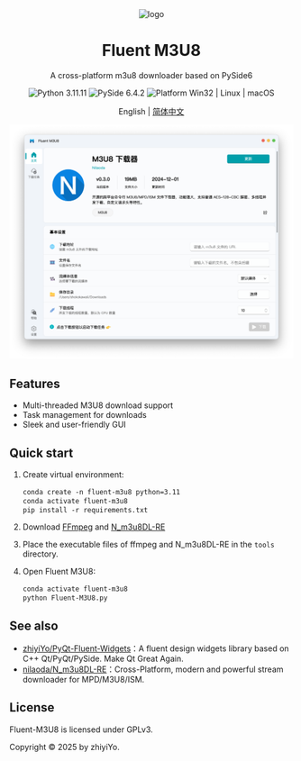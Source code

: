 <p align="center">
  <img width="15%" align="center" src="app/resource/images/logo/logo.png" alt="logo">
</p>
  <h1 align="center">
  Fluent M3U8
</h1>
<p align="center">
  A cross-platform m3u8 downloader based on PySide6
</p>

<p align="center">

  <a style="text-decoration:none">
    <img src="https://img.shields.io/badge/Python-3.11.11-blue.svg?color=00B16A" alt="Python 3.11.11"/>
  </a>

  <a style="text-decoration:none">
    <img src="https://img.shields.io/badge/PySide-6.4.2-blue?color=00B16A" alt="PySide 6.4.2"/>
  </a>

  <a style="text-decoration:none">
    <img src="https://img.shields.io/badge/Platform-Win32%20|%20Linux%20|%20macOS-blue?color=00B16A" alt="Platform Win32 | Linux | macOS"/>
  </a>
</p>

<p align="center">
English | <a href="docs/README_zh.md">简体中文</a>
</p>

![界面](docs/screenshot/主界面.png)

## Features

* Multi-threaded M3U8 download support
* Task management for downloads
* Sleek and user-friendly GUI


## Quick start
1. Create virtual environment:

    ```shell
    conda create -n fluent-m3u8 python=3.11
    conda activate fluent-m3u8
    pip install -r requirements.txt
    ```

2. Download [FFmpeg](https://www.ffmpeg.org/download.html) and [N_m3u8DL-RE](https://github.com/nilaoda/N_m3u8DL-RE)

3. Place the executable files of ffmpeg and N_m3u8DL-RE in the `tools` directory.

3. Open Fluent M3U8:

    ```shell
    conda activate fluent-m3u8
    python Fluent-M3U8.py
    ```


## See also

- [zhiyiYo/PyQt-Fluent-Widgets](https://qfluentwidgets.com/)：A fluent design widgets library based on C++ Qt/PyQt/PySide. Make Qt Great Again.
- [nilaoda/N_m3u8DL-RE](https://github.com/nilaoda/N_m3u8DL-RE)：Cross-Platform, modern and powerful stream downloader for MPD/M3U8/ISM.

## License
Fluent-M3U8 is licensed under GPLv3.

Copyright © 2025 by zhiyiYo.

